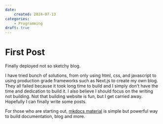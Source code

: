 ```yaml
---
date:
    created: 2024-07-13
categories:
    - Programming
draft: true
---
```


# First Post

Finally deployed not so sketchy blog.
<!-- more -->

I have tried bunch of solutions, from only using html, css, and javascript to 
using production grade frameworks such as Next.js to create my own blog.
They all failed because it took long time to build and 
I simply don't have the time and dedication to build it. 
I also believe I should focus on the writing not building.
Not that building website is fun, but I get carried away. Hopefully I can finally
write some posts.

For those who are starting out, [mkdocs material](https://squidfunk.github.io/mkdocs-material/) is simple but powerful way to build documentation, blog and more.
